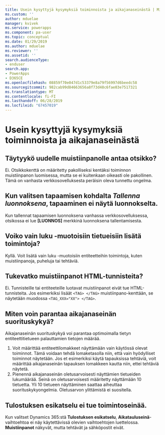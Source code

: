 ```yaml
---
title: Usein kysyttyjä kysymyksiä toiminnoista ja aikajanaseinästä | MicrosoftDocs
ms.custom: ''
author: mduelae
manager: kvivek
ms.service: powerapps
ms.component: pa-user
ms.topic: conceptual
ms.date: 01/29/2019
ms.author: mduelae
ms.reviewer: ''
ms.assetid: ''
search.audienceType:
- enduser
search.app:
- PowerApps
- D365CE
ms.openlocfilehash: 08859f70e047d1c53379e8a79f56997d6beedc58
ms.sourcegitcommit: 982cab99d84663656a8f73d48c6fae03e7517321
ms.translationtype: MT
ms.contentlocale: fi-FI
ms.lasthandoff: 06/28/2019
ms.locfileid: "67457019"
---
```

# <a name="frequently-asked-questions-about-activities-and-the-timeline-wall"></a>Usein kysyttyjä kysymyksiä toiminnoista ja aikajanaseinästä  

## <a name="is-a-title-required-when-adding-a-new-note"></a>Täytyykö uudelle muistiinpanolle antaa otsikko?

Ei. Otsikkokenttä on määritetty pakolliseksi kentäksi toiminnon muistiinpanon luomisessa, mutta se ei kuitenkaan oikeasti ole pakollinen. Tämä on vanhasta verkkosovelluksesta peräisin oleva tunnettu ongelma.

## <a name="for-an-appointment-when-i-choose-the-option-to-save-as-draft-it-doesnt-show-that-the-appointment-has-been-saved-as-a-draft"></a>Kun valitsen tapaamisen kohdalta *Tallenna luonnoksena*, tapaaminen ei näytä luonnokselta.

Kun tallennat tapaamisen luonnoksena vanhassa verkkosovelluksessa, otsikossa ei lue **[LUONNOS]** merkkinä luonnoksena tallentamisesta.

## <a name="can-i-add-activities-to-read-only-records"></a>Voiko vain luku -muotoisiin tietueisiin lisätä toimintoja?

Kyllä. Voit lisätä vain luku -muotoisiin entiteetteihin toimintoja, kuten muistiinpanoja, puheluja tai tehtäviä. 

## <a name="are-html-tags-supported-in-notes"></a>Tukevatko **muistiinpanot** HTML-tunnisteita?

Ei. Tunnisteille tai entiteeteille luotavat muistiinpanot eivät tue HTML-tunnisteita. Jos esimerkiksi lisäät `<TAG> </TAG>` muistiinpano-kenttään, se näytetään muodossa `<TAG_XXX="XX"> </TAG>`.

## <a name="how-can-i-improve-performance-on-timeline-wall"></a>Miten voin parantaa aikajanaseinän suorituskykyä?

Aikajanaseinän suorituskykyä voi parantaa optimoimalla tietyn entiteettitietueen palauttamien tietojen määrää. 

1.  Voit määrittää entiteettilomakkeet näyttämään vain käytössä olevat toiminnot.  Tämä voidaan tehdä lomaketasolla niin, että vain hyödylliset toiminnot näytetään.  Jos et esimerkiksi käytä tapauksissa tehtäviä, voit määrittää aikajanaseinän tapauksen lomakkeen kautta niin, ettei tehtäviä näytetä.
2.  Pienennä aikajanaseinän oletusarvoisesti näyttämien tietueiden lukumäärää.  Seinä on oletusarvoisesti määritetty näyttämään 10 tietuetta. Yli 10 tietueen näyttäminen saattaa aiheuttaa suorituskykyongelmia.  Oletusarvon ylittämistä ei suositella. 

## <a name="activity-wall-is-not-supported-in-print-preview"></a>Tulostuksen esikatselu ei tue toimintoseinää.

Kun valitset Dynamics 365:stä **Tulostuksen esikatselu**, **Aikatauluseinä**-vaihtoehtoa ei näy käytettävissä olevien vaihtoehtojen luettelossa. **Muistiinpanot** näkyvät, mutta tehtävät ja sähköpostit eivät.





